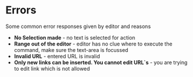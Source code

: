# Errors

Some common error responses given by editor and reasons

* **No Selection made** - no  text is selected for action
* **Range out of the editor** - editor has no clue where to execute the command, make sure the text-area is focussed
* **Invalid URL** - entered URL is invalid
* **Only new links can be inserted. You cannot edit URL`s** - you are trying to edit link which is not allowed
